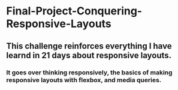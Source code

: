 # Final-Project-Conquering-Responsive-Layouts

## This challenge reinforces everything I have learnd in 21 days about responsive layouts.

### It goes over thinking responsively, the basics of making responsive layouts with flexbox, and media queries.

